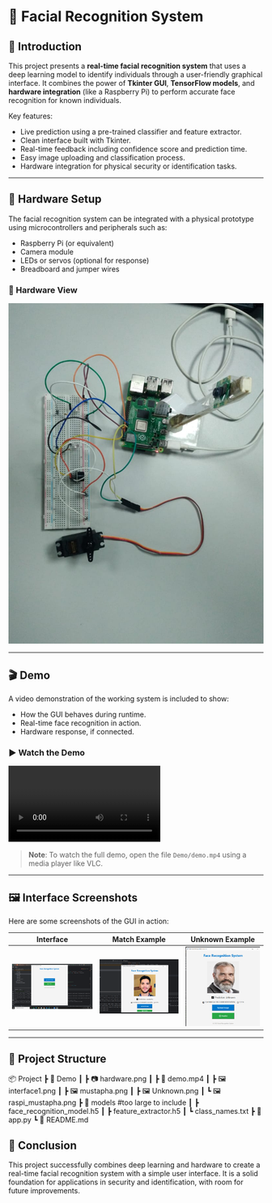 # 🧠 Facial Recognition System

## 📌 Introduction

This project presents a **real-time facial recognition system** that uses a deep learning model to identify individuals through a user-friendly graphical interface. It combines the power of **Tkinter GUI**, **TensorFlow models**, and **hardware integration** (like a Raspberry Pi) to perform accurate face recognition for known individuals.

Key features:
- Live prediction using a pre-trained classifier and feature extractor.
- Clean interface built with Tkinter.
- Real-time feedback including confidence score and prediction time.
- Easy image uploading and classification process.
- Hardware integration for physical security or identification tasks.

---

## 🔧 Hardware Setup

The facial recognition system can be integrated with a physical prototype using microcontrollers and peripherals such as:
- Raspberry Pi (or equivalent)
- Camera module
- LEDs or servos (optional for response)
- Breadboard and jumper wires

### 📸 Hardware View

![Hardware Setup](./Demo/hardware.jpg)

---

## 🎬 Demo

A video demonstration of the working system is included to show:
- How the GUI behaves during runtime.
- Real-time face recognition in action.
- Hardware response, if connected.

### ▶️ Watch the Demo

![Demo Video](./Demo/demo.mp4)

> **Note**: To watch the full demo, open the file `Demo/demo.mp4` using a media player like VLC.

---

## 🖼 Interface Screenshots

Here are some screenshots of the GUI in action:

| Interface | Match Example | Unknown Example |
|----------|----------------|-----------------|
| ![Interface](./Demo/interface1.png) | ![Mustapha](./Demo/mustapha.png) | ![Unknown](./Demo/Unknown.png) |

---

## 📁 Project Structure

📦 Project
┣ 📂 Demo
┃ ┣ 📷 hardware.png
┃ ┣ 📼 demo.mp4
┃ ┣ 🖼 interface1.png
┃ ┣ 🖼 mustapha.png
┃ ┣ 🖼 Unknown.png
┃ ┗ 🖼 raspi_mustapha.png
┣ 📂 models #too large to include
┃ ┣ face_recognition_model.h5
┃ ┣ feature_extractor.h5
┃ ┗ class_names.txt
┣ 📄 app.py
┗ 📄 README.md

## 📝 Conclusion
This project successfully combines deep learning and hardware to create a real-time facial recognition system with a simple user interface. It is a solid foundation for applications in security and identification, with room for future improvements.